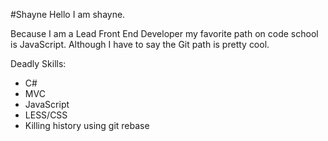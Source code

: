 #Shayne
Hello I am shayne.

Because I am a Lead Front End Developer my favorite path on code school is JavaScript. Although I have to say the Git path is pretty cool.

Deadly Skills:
* C#
* MVC
* JavaScript
* LESS/CSS
* Killing history using git rebase

